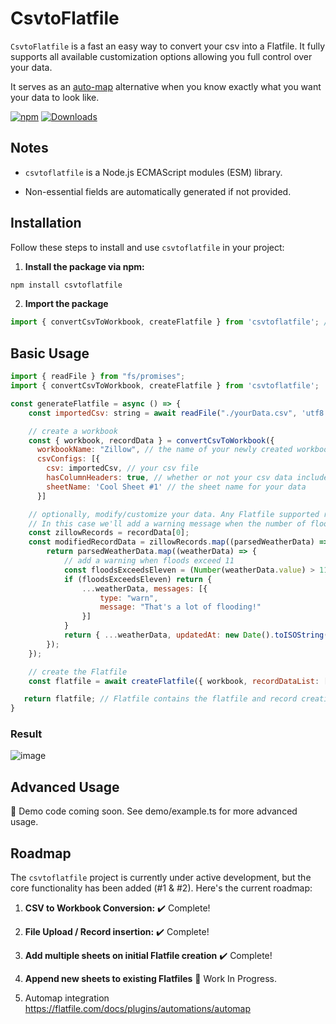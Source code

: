 # CsvtoFlatfile

`CsvtoFlatfile` is a fast an easy way to convert your csv into a Flatfile. It fully supports all available customization options allowing you full control over your data.

It serves as an [auto-map](https://flatfile.com/docs/plugins/automations/automap) alternative when you know exactly what you want your data to look like.

<a href="https://www.npmjs.com/package/csvtoflatfile"><img src="https://img.shields.io/npm/v/csvtoflatfile" alt="npm"></a>
[![Downloads](https://img.shields.io/npm/dm/csvtoflatfile.svg)](https://npmjs.com/csvtoflatfile)




## Notes
- `csvtoflatfile` is a Node.js ECMAScript modules (ESM) library.

- Non-essential fields are automatically generated if not provided.

## Installation

Follow these steps to install and use `csvtoflatfile` in your project:

1. **Install the package via npm:**

```bash
npm install csvtoflatfile
```

2. **Import the package**

```javascript
import { convertCsvToWorkbook, createFlatfile } from 'csvtoflatfile'; // or import csvtoflatfile from 'csvtoflatfile';

```

## Basic Usage

```javascript
import { readFile } from "fs/promises";
import { convertCsvToWorkbook, createFlatfile } from 'csvtoflatfile';

const generateFlatfile = async () => {
    const importedCsv: string = await readFile("./yourData.csv", 'utf8');

    // create a workbook
    const { workbook, recordData } = convertCsvToWorkbook({
      workbookName: "Zillow", // the name of your newly created workbook
      csvConfigs: [{
        csv: importedCsv, // your csv file
        hasColumnHeaders: true, // whether or not your csv data includes headers
        sheetName: 'Cool Sheet #1' // the sheet name for your data
      }]

    // optionally, modify/customize your data. Any Flatfile supported record keys are supported.
    // In this case we'll add a warning message when the number of floods exceeds 11.
    const zillowRecords = recordData[0];
    const modifiedRecordData = zillowRecords.map((parsedWeatherData) => {
        return parsedWeatherData.map((weatherData) => {
            // add a warning when floods exceed 11
            const floodsExceedsEleven = (Number(weatherData.value) > 11 && weatherData.header === 'Flood';
            if (floodsExceedsEleven) return {
                ...weatherData, messages: [{
                    type: "warn",
                    message: "That's a lot of flooding!"
                }]
            }
            return { ...weatherData, updatedAt: new Date().toISOString() }; // you can also insert custom record data fields here that will be inserted into the flatile!
        });
    });

    // create the Flatfile
    const flatfile = await createFlatfile({ workbook, recordDataList: [modifiedRecordData], flatfileApiKey: process.env?.flatfile ?? '' });

   return flatfile; // Flatfile contains the flatfile and record creation response
}
```

### Result 

![image](https://github.com/BrycePearce/CsvToFlatfile/assets/16729071/9d7a62ef-33b9-4795-8b96-6a9a7fdca50b)


## Advanced Usage

🚧 Demo code coming soon. See demo/example.ts for more advanced usage.

## Roadmap

The `csvtoflatfile` project is currently under active development, but the core functionality has been added (#1 & #2). Here's the current roadmap:

1. **CSV to Workbook Conversion:** ✔️ Complete!

2. **File Upload / Record insertion:** ✔️ Complete!

3. **Add multiple sheets on initial Flatfile creation** ✔️ Complete!

4. **Append new sheets to existing Flatfiles** 🚧 Work In Progress.

5. Automap integration https://flatfile.com/docs/plugins/automations/automap

